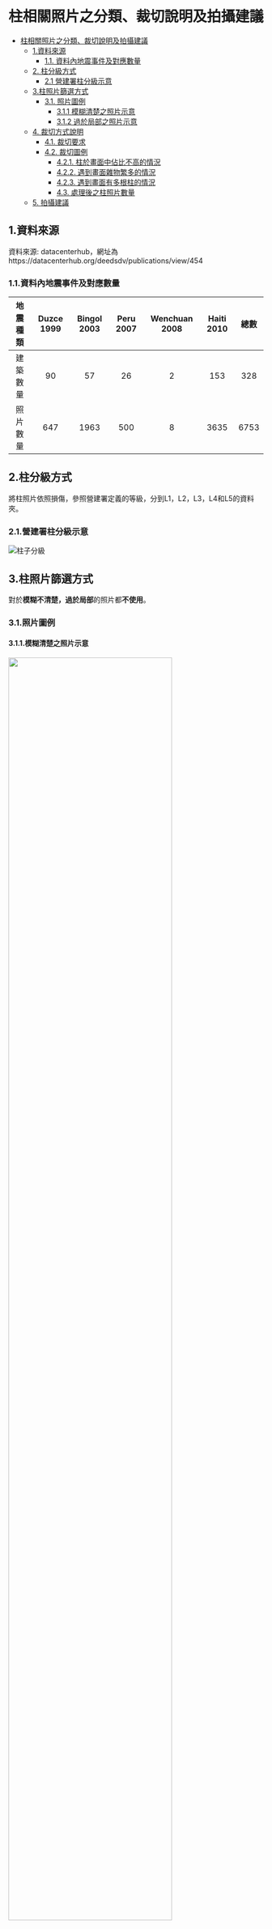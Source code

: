 # 柱相關照片之分類、裁切說明及拍攝建議
- [柱相關照片之分類、裁切說明及拍攝建議](#柱相關照片之分類裁切說明及拍攝建議)
  - [1.資料來源](#1.資料來源)
    - [1.1. 資料內地震事件及對應數量](#1.1.資料內地震事件及對應數量)
  - [2. 柱分級方式](#2.柱分級方式)
    - [2.1 營建署柱分級示意](#2.1.營建署柱分級示意)
  - [3.柱照片篩選方式](#3.柱照片篩選方式)
    - [3.1. 照片圖例](#3.1.照片圖例)
      - [3.1.1 模糊清楚之照片示意](#3.1.1.模糊清楚之照片示意)
      - [3.1.2 過於局部之照片示意](#3.1.2.過於局部之照片示意)
  - [4. 裁切方式說明](#4-裁切方式說明)
    - [4.1. 裁切要求](#4.1.裁切要求)
    - [4.2. 裁切圖例](#4.2.裁切圖例)
      - [4.2.1. 柱於畫面中佔比不高的情況](#4.2.1.柱於畫面中佔比不高的情況)
      - [4.2.2. 遇到畫面雜物繁多的情況](#4.2.2.遇到畫面雜物繁多的情況)
      - [4.2.3. 遇到畫面有多根柱的情況](#4.2.3.遇到畫面有多根柱的情況)
      - [4.3. 處理後之柱照片數量](#4.3.處理後之柱照片數量)
  - [5. 拍攝建議](#5.拍攝建議)

## 1.資料來源

資料來源: datacenterhub，網址為https://datacenterhub.org/deedsdv/publications/view/454


### 1.1.資料內地震事件及對應數量

| 地震種類 | Duzce 1999 | Bingol 2003 | Peru 2007 |Wenchuan 2008| Haiti 2010 |總數|
|  :----:  |    :---:   |    :---:    |   :---:   |    :---:   |    :---:    |:---:|
| 建築數量 |  90        |    57       |    26     |      2      |     153      |328|
| 照片數量 |  647       |    1963     |    500    |      8      |     3635     |6753|

## 2.柱分級方式
將柱照片依照損傷，參照營建署定義的等級，分到L1，L2，L3，L4和L5的資料夾。

### 2.1.營建署柱分級示意

![柱子分級](./構件震損等級判定/柱子.jpeg "圖二")

## 3.柱照片篩選方式
對於**模糊不清楚，過於局部**的照片都**不使用**。

### 3.1.照片圖例
#### 3.1.1.模糊清楚之照片示意

<img src="./柱子示意照/IMG_0377.jpg" width="80%" />

#### 3.1.2.過於局部之照片示意

<img src="./柱子示意照/P5130012.jpg" width="80%" />


<img src="./柱子示意照/P5150048.jpg" width="80%" />

<img src="./柱子示意照/A010_20-_20(17).jpg" width="80%" />



**以上照片均不使用於模型訓練。**


## 4.裁切方式說明

首先確認柱在照片具體位置，藉由裁切使柱位於照片正中心，並且盡量降低其他雜物對於畫面的影響。

### 4.1.裁切要求

- 使柱位於照片**中心**。

- 拍攝時與柱保持一定距離，盡可能涵蓋**柱頂**和**柱底**。

- 盡量讓柱佔整張圖片的**50%以上**。

- 去掉背景雜訊，避免將其他雜物涵蓋進去。

### 4.2.裁切圖例

#### 4.2.1.柱於畫面中佔比不高的情況

<img src="./柱子裁切方式/圖1.jpeg" width="100%" />


#### 4.2.2.遇到畫面雜物繁多的情況

<img src="./柱子裁切方式/圖2.jpeg" width="100%" />


#### 4.2.3.遇到畫面有多根柱的情況

<img src="./柱子裁切方式/圖3.jpeg" width="100%" />


#### 4.3.處理後之柱照片數量
|震損分級|柱照片數量|
|---|---|
|L1|185|
|L2|292|
|L3|253|
|L4|202|
|L5|368|
|總數|1300|


## 5.拍攝建議
根據專業建議，柱拍攝要點如下：

- **確保柱子居中**：拍攝時要讓柱位於畫面中心。
- **涵蓋頂底**：照片最好能包含柱子的頂部與底部。
- **柱子占比**：柱應佔照片50%以上。
- **避免雜物**：減少背景中干擾元素，將焦距對準柱本身。